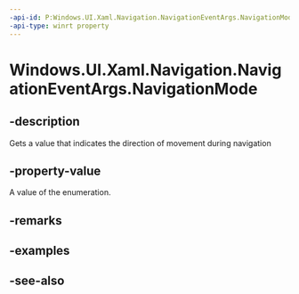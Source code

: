 ```yaml
---
-api-id: P:Windows.UI.Xaml.Navigation.NavigationEventArgs.NavigationMode
-api-type: winrt property
---
```


<!-- Property syntax
public Windows.UI.Xaml.Navigation.NavigationMode NavigationMode { get; }
-->

# Windows.UI.Xaml.Navigation.NavigationEventArgs.NavigationMode

## -description
Gets a value that indicates the direction of movement during navigation



## -property-value
A value of the enumeration.

## -remarks

## -examples

## -see-also
